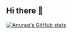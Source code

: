 ## Hi there 👋

[![Anurag's GitHub stats](https://github-readme-stats.vercel.app/api?username=Stsepilov)](https://github.com/anuraghazra/github-readme-stats)

<!--
**Stsepilov/Stsepilov** is a ✨ _special_ ✨ repository because its `README.md` (this file) appears on your GitHub profile.

Here are some ideas to get you started:

- 🔭 I’m currently working on ...
- 🌱 I’m currently learning ...
- 👯 I’m looking to collaborate on ...
- 🤔 I’m looking for help with ...
- 💬 Ask me about ...
- 📫 How to reach me: ...
- 😄 Pronouns: ...
- ⚡ Fun fact: ...
-->
